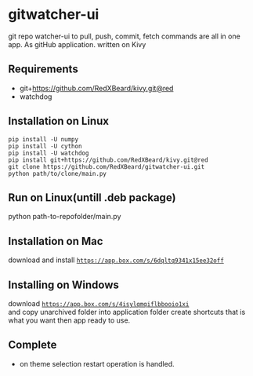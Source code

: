 gitwatcher-ui
=============

git repo watcher-ui to pull, push, commit, fetch commands are all in one app. As gitHub application. written on Kivy

Requirements
------------
- git+https://github.com/RedXBeard/kivy.git@red
- watchdog

Installation on Linux
---------------------
```
pip install -U numpy
pip install -U cython
pip install -U watchdog
pip install git+https://github.com/RedXBeard/kivy.git@red
git clone https://github.com/RedXBeard/gitwatcher-ui.git
python path/to/clone/main.py
```

Run on Linux(untill .deb package)
---------------------------------
python path-to-repofolder/main.py

Installation on Mac
-------------------
download and install <code>https://app.box.com/s/6dqltq9341x15ee32off </code>

Installing on Windows
---------------------
download <code>https://app.box.com/s/4isylqmqiflbbooio1xi </code> and copy unarchived folder into application folder create shortcuts that is what you want then app ready to use.

Complete
--------
- on theme selection restart operation is handled.

